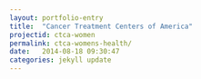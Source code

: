 ```yaml
---
layout: portfolio-entry
title:  "Cancer Treatment Centers of America"
projectid: ctca-women
permalink: ctca-womens-health/
date:   2014-08-18 09:30:47
categories: jekyll update
---
```

